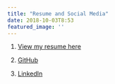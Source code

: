 ```yaml
---
title: "Resume and Social Media"
date: 2018-10-03T8:53
featured_image: ''
---
```

1. [View my resume here](resume.pdf)

2. [GitHub](https://github.com/yeej2)

3. [LinkedIn](https://www.linkedin.com/in/joshua-yee/)